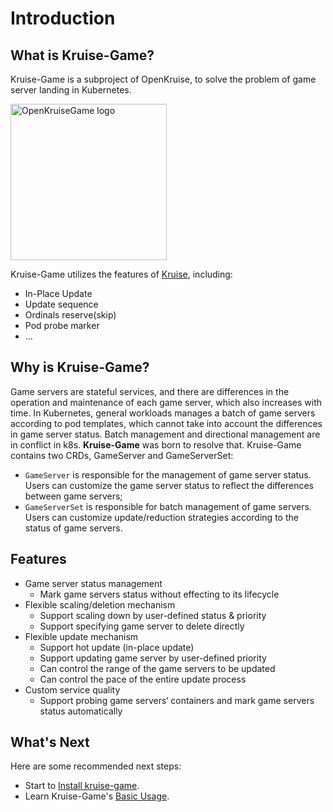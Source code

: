 # Introduction

## What is Kruise-Game?
Kruise-Game is a subproject of OpenKruise, to solve the problem of game server landing in Kubernetes.

<img width="250px" src="../../images/logo.jpg" alt="OpenKruiseGame logo"/>

Kruise-Game utilizes the features of [Kruise](https://github.com/openkruise/kruise), including:
- In-Place Update
- Update sequence
- Ordinals reserve(skip)
- Pod probe marker
- …

## Why is Kruise-Game?
Game servers are stateful services, and there are differences in the operation and maintenance of each game server, which also increases with time. In Kubernetes, general workloads manages a batch of game servers according to pod templates, which cannot take into account the differences in game server status. Batch management and directional management are in conflict in k8s. **Kruise-Game** was born to resolve that. Kruise-Game contains two CRDs, GameServer and GameServerSet:

- `GameServer` is responsible for the management of game server status. Users can customize the game server status to reflect the differences between game servers;
- `GameServerSet` is responsible for batch management of game servers. Users can customize update/reduction strategies according to the status of game servers.

## Features
- Game server status management
    - Mark game servers status without effecting to its lifecycle
- Flexible scaling/deletion mechanism
    - Support scaling down by user-defined status & priority
    - Support specifying game server to delete directly
- Flexible update mechanism
    - Support hot update (in-place update)
    - Support updating game server by user-defined priority
    - Can control the range of the game servers to be updated
    - Can control the pace of the entire update process
- Custom service quality
    - Support probing game servers‘ containers and mark game servers status automatically

## What's Next
Here are some recommended next steps:

- Start to [Install kruise-game](installation.md).
- Learn Kruise-Game's [Basic Usage](../tutorials/basic_usage.md).